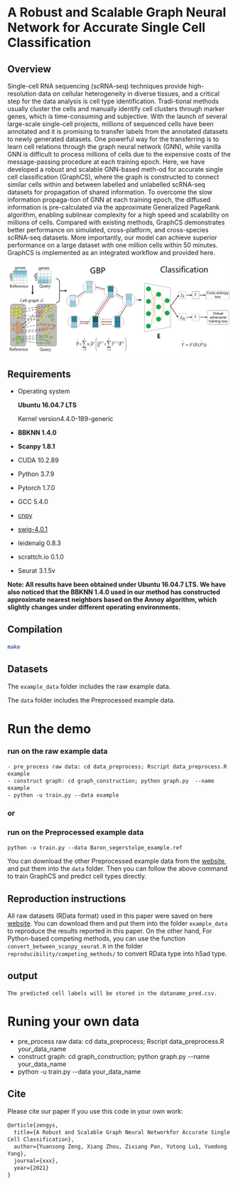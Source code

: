 A Robust and Scalable Graph Neural Network for Accurate Single Cell Classification
============


## Overview

Single-cell RNA sequencing (scRNA-seq) techniques provide high-resolution data on cellular heterogeneity in diverse tissues, and a critical step for the data analysis is cell type 
identification. Tradi-tional methods usually cluster the cells and manually identify cell clusters through marker genes, which is time-consuming and subjective. With the launch of 
several large-scale single-cell projects, millions of sequenced cells have been annotated and it is promising to transfer labels from the annotated datasets to newly generated datasets. One powerful way for the transferring is to learn cell relations through the graph neural network (GNN), while vanilla GNN is difficult to process millions of cells due to 
the expensive costs of the message-passing procedure at each training epoch. Here, we have developed a robust and scalable GNN-based meth-od for accurate single cell classification 
(GraphCS), where the graph is constructed to connect similar cells within and between labelled and unlabelled scRNA-seq datasets for propagation of shared information. To overcome 
the slow information propaga-tion of GNN at each training epoch, the diffused information is pre-calculated via the approximate Generalized PageRank algorithm, enabling sublinear
 complexity for a high speed and scalability on millions of cells. Compared with existing methods, GraphCS demonstrates better performance on simulated, cross-platform, and 
cross-species scRNA-seq datasets. More importantly, our model can achieve superior performance on a large dataset with one million cells within 50 minutes.
 GraphCS is implemented as an integrated workflow and provided here.




![(Variational) gcn](Fig._1.jpg)


## Requirements
- Operating system 

  **Ubuntu 16.04.7 LTS** 
  
  Kernel version4.4.0-189-generic
  
- **BBKNN 1.4.0**
- **Scanpy 1.8.1**
- CUDA 10.2.89
- Python 3.7.9
- Pytorch 1.7.0
- GCC 5.4.0
- [cnpy](https://github.com/rogersce/cnpy)
- [swig-4.0.1](https://github.com/swig/swig)
- leidenalg 0.8.3
- scrattch.io 0.1.0
- Seurat 3.1.5v


**Note: All results have been obtained under Ubuntu 16.04.7 LTS. We have also noticed that the BBKNN 1.4.0 
used in our method has constructed approximate nearest neighbors based on the Annoy algorithm, 
which slightly changes under different operating environments.**


## Compilation
```bash
make
```

## Datasets

The `example_data` folder includes the raw example data. 

The `data` folder includes the Preprocessed  example data.



# Run the demo

### run on the raw example data

```
- pre_process raw data: cd data_preprocess; Rscript data_preprocess.R example 
- construct graph: cd graph_construction; python graph.py  --name example
- python -u train.py --data example
```


### or

### run on the Preprocessed  example data

```
python -u train.py --data Baron_segerstolpe_example.ref
```

 You can download the other Preprocessed  example data from the [website](https://drive.google.com/drive/folders/18usNrDU6CS0Ydxc7zei8bTgLHQ2RV-G2?usp=sharing), and put them into the `data` folder. Then you can follow the above command to train GraphCS and predict cell types directly. 


## Reproduction instructions

All raw datasets (RData format) used in this paper were saved on here [website](https://drive.google.com/drive/folders/1ST0T90HcxCKuxOTmOvqCI-IyE2IY6YvM?usp=sharing). You can download them and put them into the folder `example_data` to reproduce the results reported in this paper. On the other hand, For Python-based competing methods, you can use the function `convert_between_scanpy_seurat.R` in the folder `reproducibility/competing_methods/` to convert RData type into h5ad type. 



## output

```
The predicted cell labels will be stored in the dataname_pred.csv. 

```



# Runing your own data

- pre_process raw data: cd data_preprocess; Rscript data_preprocess.R  your_data_name   
- construct graph: cd graph_construction; python graph.py  --name your_data_name
- python -u train.py --data your_data_name 



## Cite
Please cite our paper if you use this code in your own work:

```
@article{zengys,
  title={A Robust and Scalable Graph Neural Networkfor Accurate Single Cell Classification},
  author={Yuansong Zeng, Xiang Zhou, Zixiang Pan, Yutong Lu1, Yuedong Yang},
  journal={xxx},
  year={2021}
}
```


